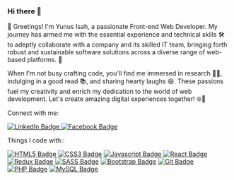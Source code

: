 ### Hi there 👋

👋 Greetings! I'm Yunus Isah, a passionate Front-end Web Developer. My journey has armed me with the essential experience and technical skills 🛠️ to adeptly collaborate with a company and its skilled IT team, bringing forth robust and sustainable software solutions across a diverse range of web-based platforms. 🚀

When I'm not busy crafting code, you'll find me immersed in research 🕵️‍♂️, indulging in a good read 📚, and sharing hearty laughs 😄. These passions fuel my creativity and enrich my dedication to the world of web development. Let's create amazing digital experiences together! 🌐💼



Connect with me:
<div id="badges">
  <a href="https://www.linkedin.com/in/yunus-isah-19a40120a/">
    <img src="https://img.shields.io/badge/LinkedIn-blue?style=for-the-badge&logo=linkedin&logoColor=white" alt="LinkedIn Badge"/>
  </a>
  <a href="https://web.facebook.com/isahyunus.090">
    <img src="https://img.shields.io/badge/Facebook-blue?style=for-the-badge&logo=Facebook&logoColor=white" alt="Facebook Badge"/>
  </a>
</div>

Things I code with::

[![HTML5 Badge](https://img.shields.io/badge/HTML5-E34F26?style=for-the-badge&logo=html5&logoColor=white)](#)  [![CSS3 Badge](https://img.shields.io/badge/CSS3-1572B6?style=for-the-badge&logo=css3&logoColor=white)](#) [![Javascript Badge](https://img.shields.io/badge/-Javascript-F0DB4F?style=for-the-badge&labelColor=black&logo=javascript&logoColor=F0DB4F)](#) 
[![React Badge](https://img.shields.io/badge/-React-61DBFB?style=for-the-badge&labelColor=black&logo=react&logoColor=61DBFB)](#) [![Redux Badge](https://img.shields.io/badge/Redux-593D88?style=for-the-badge&logo=redux&logoColor=white)](#)  [![SASS Badge](https://img.shields.io/badge/Sass-CC6699?style=for-the-badge&logo=sass&logoColor=white)](#)  [![Bootstrap Badge](https://img.shields.io/badge/Bootstrap-563D7C?style=for-the-badge&logo=bootstrap&logoColor=white)](#)  [![Git Badge](https://img.shields.io/badge/Git-F05032?style=for-the-badge&logo=git&logoColor=white)](#)     [![PHP Badge](https://img.shields.io/badge/PHP-3535b2?style=for-the-badge&logo=php&logoColor=white)](#)  [![MySQL Badge](https://img.shields.io/badge/MYSQL-eeeeee?style=for-the-badge&logo=mysql&logoColor=blue)](#)

